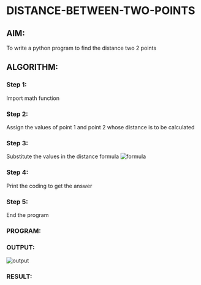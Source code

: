 # DISTANCE-BETWEEN-TWO-POINTS

## AIM:
To write a python program to find the distance two 2 points
## ALGORITHM:
### Step 1: 
Import math function 
### Step 2:
Assign the values of point 1 and point 2 whose distance is to be calculated 
### Step 3: 
Substitute the values in the distance formula  ![formula](/formula.jpg)
### Step 4:
Print the coding to get the answer 
### Step 5:
End the program 
### PROGRAM:
  


### OUTPUT:
![output](./python3.png)


### RESULT:
